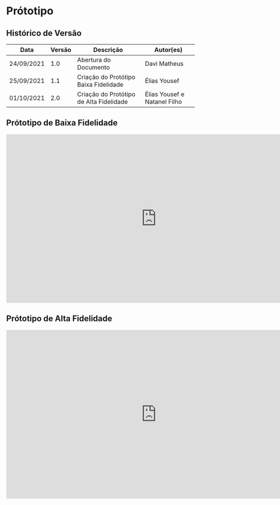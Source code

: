 # Prótotipo

## Histórico de Versão

| Data       | Versão | Descrição                               | Autor(es)                    |
| ---------- | ------ | --------------------------------------- | ---------------------------- |
| 24/09/2021 | 1.0    | Abertura do Documento                   | Davi Matheus                 |
| 25/09/2021 | 1.1    | Criação do Protótipo Baixa Fidelidade   | Élias Yousef                 |
| 01/10/2021 | 2.0    | Criação do Protótipo de Alta Fidelidade | Élias Yousef e Natanel Filho |

## Prótotipo de Baixa Fidelidade

<iframe style="border: 1px solid rgba(0, 0, 0, 0.1);" width="800" height="450" src="https://www.figma.com/embed?embed_host=share&url=https%3A%2F%2Fwww.figma.com%2Ffile%2FH6KizpG0U5YDea3wIv2tLX%2FUntitled%3Fnode-id%3D1%253A260" allowfullscreen></iframe>

## Prótotipo de Alta Fidelidade

<iframe style="border: 1px solid rgba(0, 0, 0, 0.1);" width="800" height="450" src="https://www.figma.com/embed?embed_host=share&url=https%3A%2F%2Fwww.figma.com%2Ffile%2FaVA2zwgEtVq43RH3E8dFf3%2FPrototipo_de_alta%3Fnode-id%3D0%253A1" allowfullscreen></iframe>
